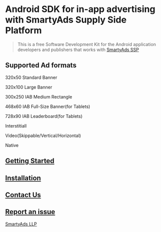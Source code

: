 # Android SDK for in-app advertising with SmartyAds Supply Side Platform

> This is a free Software Development Kit for the Android application developers and publishers that works with [SmartyAds SSP](http://ssp.smartyads.com/login)

## Supported Ad formats
320x50 Standard Banner

320x100 Large Banner

300x250 IAB Medium Rectangle

468x60 IAB Full-Size Banner(for Tablets)

728x90 IAB Leaderboard(for Tablets)

Interstitiall

Video(Skippable/Vertical/Horizontal)

Native

## [Getting Started](https://github.com/smartyads/ads-android-sdk/wiki#getting-started)

## [Installation](https://github.com/smartyads/ads-android-sdk/wiki#installation)

## [Contact Us](https://github.com/smartyads/ads-android-sdk/wiki#contact-us)

## [Report an issue](https://github.com/smartyads/ads-android-sdk/issues)



[SmartyAds LLP](https://smartyads.com)
